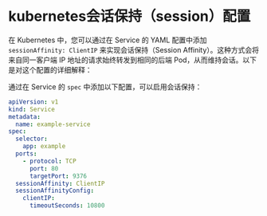 # kubernetes会话保持（session）配置

在 Kubernetes 中，您可以通过在 Service 的 YAML 配置中添加 `sessionAffinity: ClientIP` 来实现会话保持（Session Affinity）。这种方式会将来自同一客户端 IP 地址的请求始终转发到相同的后端 Pod，从而维持会话。以下是对这个配置的详细解释：

通过在 Service 的 `spec` 中添加以下配置，可以启用会话保持：

```yaml
apiVersion: v1
kind: Service
metadata:
  name: example-service
spec:
  selector:
    app: example
  ports:
    - protocol: TCP
      port: 80
      targetPort: 9376
  sessionAffinity: ClientIP
  sessionAffinityConfig:
    clientIP:
      timeoutSeconds: 10800
```
